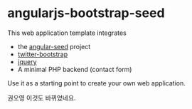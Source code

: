angularjs-bootstrap-seed
========================

This web application template integrates

* the [angular-seed](https://github.com/angular/angular-seed) project
* [twitter-bootstrap](http://twitter.github.com/bootstrap/getting-started.html#examples)
* [jquery](http://jquery.com/)
* A minimal PHP backend (contact form)

Use it as a starting point to create your own web application.

권오영 이것도 바뀌었네요.
